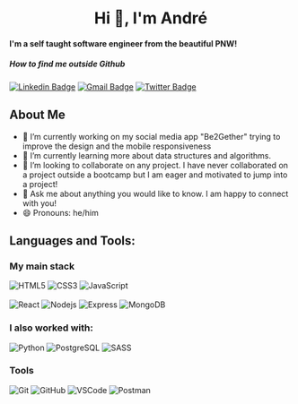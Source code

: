 <h1 align="center">Hi 👋, I'm André</h1>

#### I'm a self taught software engineer from the beautiful PNW!

##### How to find me outside Github

[![Linkedin Badge](https://img.shields.io/badge/-andre_zorn-blue?style=flat-square&logo=Linkedin&logoColor=white&link=https://www.linkedin.com/in/andre-zorn/)](https://www.linkedin.com/in/andre-zorn/)
[![Gmail Badge](https://img.shields.io/badge/-frisianrage@gmail.com-c14438?style=flat-square&logo=Gmail&logoColor=white&link=mailto:frisianrage@gmail.com)](mailto:frisianrage@gmail.com) [![Twitter Badge](https://img.shields.io/badge/-frisianrage-blue?style=flat-square&logo=Twitter&logoColor=white&link=https://twitter.com/frisianrage)](https://twitter.com/frisianrage)

## About Me

- 🔭 I’m currently working on my social media app "Be2Gether" trying to improve the design and the mobile responsiveness
- 🌱 I’m currently learning more about data structures and algorithms. 
- 👯 I’m looking to collaborate on any project. I have never collaborated on a project outside a bootcamp but I am eager and motivated to jump into a project!
- 💬 Ask me about anything you would like to know. I am happy to connect with you!
- 😄 Pronouns: he/him
 
## Languages and Tools:

### My main stack
![HTML5](https://img.shields.io/badge/-HTML5-E34F26?style=flat-square&logo=html5&logoColor=white)
![CSS3](https://img.shields.io/badge/-CSS3-1572B6?style=flat-square&logo=css3)
![JavaScript](https://img.shields.io/badge/-JavaScript-yellow?style=flat-square&logo=javascript)
<br>
<br>
![React](https://img.shields.io/badge/-ReactJS-blue?style=flat-square&logo=react)
![Nodejs](https://img.shields.io/badge/-NodeJS-green?style=flat-square&logo=Node.js)
![Express](https://img.shields.io/badge/-Express-purple?style=flat-square&logo=express)
![MongoDB](https://img.shields.io/badge/-MongoDB-green?style=flat-square&logo=mongodb)

### I also worked with:
![Python](https://img.shields.io/badge/-Python-yellow?style=flat-square&logo=Python)
![PostgreSQL](https://img.shields.io/badge/-PostgreSQL-blue?style=flat-square&logo=postgresql)
![SASS](https://img.shields.io/badge/-Sass-CC6699?style=flat-square&logo=sass&logoColor=FFFFFF)


### Tools
![Git](https://img.shields.io/badge/-Git-black?style=flat-square&logo=git)
![GitHub](https://img.shields.io/badge/-GitHub-181717?style=flat-square&logo=github)
![VSCode](https://img.shields.io/badge/-VS_Code-007ACC?style=flat-square&logo=visual-studio-code)
![Postman](https://img.shields.io/badge/-Postman-orange?style=flat-square&logo=postman)


